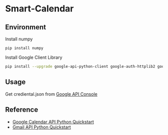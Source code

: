 # Smart-Calendar

## Environment

Install numpy

```shell
pip install numpy
```

Install Google Client Library

```sh
pip install --upgrade google-api-python-client google-auth-httplib2 google-auth-oauthlib
```

## Usage

Get crediental.json from [Google API Console](https://console.developers.google.com/)

## Reference

- [Google Calendar API Python Quickstart](https://developers.google.com/calendar/quickstart/python)
- [Gmail API Python Quickstart](https://developers.google.com/gmail/api/quickstart/python)
